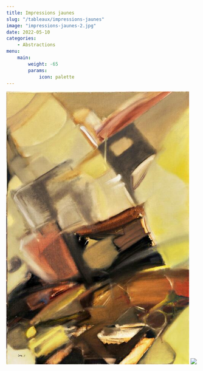```yaml
---
title: Impressions jaunes 
slug: "/tableaux/impressions-jaunes"
image: "impressions-jaunes-2.jpg"
date: 2022-05-10
categories:
    - Abstractions
menu:
    main: 
        weight: -65
        params:
            icon: palette
---
```


![](impressions-jaunes-1.jpg) ![](impressions-jaunes-2.jpg)
